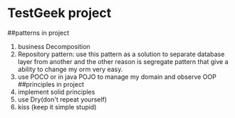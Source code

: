 # TestGeek project
##patterns in project
1. business Decomposition
2. Repository pattern: use this pattern as a solution to separate database layer from another and the other reason is
segregate pattern that give a ability to change my orm very easy.
3. use POCO or in java POJO to manage my domain and observe OOP
##principles in project
1. implement solid principles
2. use Dry(don't repeat yourself)
3. kiss (keep it simple stupid)
